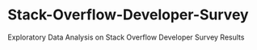 # Stack-Overflow-Developer-Survey

Exploratory Data Analysis on Stack Overflow Developer Survey Results
